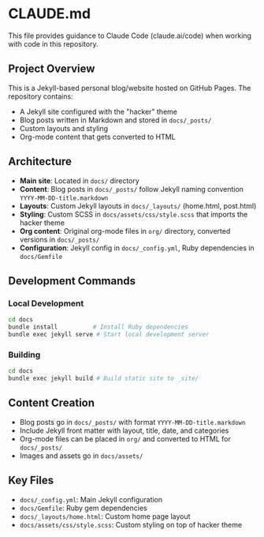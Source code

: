 # CLAUDE.md

This file provides guidance to Claude Code (claude.ai/code) when working with code in this repository.

## Project Overview

This is a Jekyll-based personal blog/website hosted on GitHub Pages. The repository contains:
- A Jekyll site configured with the "hacker" theme
- Blog posts written in Markdown and stored in `docs/_posts/`
- Custom layouts and styling
- Org-mode content that gets converted to HTML

## Architecture

- **Main site**: Located in `docs/` directory
- **Content**: Blog posts in `docs/_posts/` follow Jekyll naming convention `YYYY-MM-DD-title.markdown`
- **Layouts**: Custom Jekyll layouts in `docs/_layouts/` (home.html, post.html)
- **Styling**: Custom SCSS in `docs/assets/css/style.scss` that imports the hacker theme
- **Org content**: Original org-mode files in `org/` directory, converted versions in `docs/_posts/`
- **Configuration**: Jekyll config in `docs/_config.yml`, Ruby dependencies in `docs/Gemfile`

## Development Commands

### Local Development
```bash
cd docs
bundle install          # Install Ruby dependencies
bundle exec jekyll serve # Start local development server
```


### Building
```bash
cd docs
bundle exec jekyll build # Build static site to _site/
```

## Content Creation

- Blog posts go in `docs/_posts/` with format `YYYY-MM-DD-title.markdown`
- Include Jekyll front matter with layout, title, date, and categories
- Org-mode files can be placed in `org/` and converted to HTML for `docs/_posts/`
- Images and assets go in `docs/assets/`

## Key Files

- `docs/_config.yml`: Main Jekyll configuration
- `docs/Gemfile`: Ruby gem dependencies
- `docs/_layouts/home.html`: Custom home page layout
- `docs/assets/css/style.scss`: Custom styling on top of hacker theme